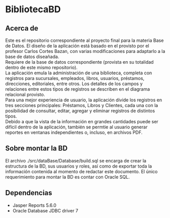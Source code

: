 # BibliotecaBD
## Acerca de
Este es el repositorio correspondiente al proyecto final para la materia Base de Datos. El diseño de la aplicación está basado en el provisto por el profesor Carlos Cortes Bazan, con varias modificaciones para adaptarlo a la base de datos diseañada.  
Requiere de la base de datos correspondiente (provista en su totalidad dentro de este mismo repositorio).  
La aplicación emula la administración de una biblioteca, completa con registros para sucursales, empleados, libros, usuarios, préstamos, direcciones, editoriales, entre otros.
Los detalles de los campos y relaciones entre estos tipos de registros se describen en el diagrama relacional provisto.  
Para una mejor experiencia de usuario, la aplicación divide los registros en tres secciones principales: Préstamos, Libros y Clientes, cada una con la posibilidad de consultar, editar, agregar y eliminar registros de distintos tipos.  
Debido a que la vista de la información en grandes cantidades puede ser difícil dentro de la aplicación, también se permtie al usuario generar reportes en ventanas independientes o, incluso, en
archivos PDF.  
## Sobre montar la BD
El archivo ./src/dataBase/Database/build.sql se encarga de crear la estructura de la BD, sus usuarios y roles, así como de exportar toda la información contenida al momento de redactar este documento. El único requerimiento para montar la BD es contar con Oracle SQL.
## Dependencias
* Jasper Reports 5.6.0  
* Oracle Database JDBC driver 7
